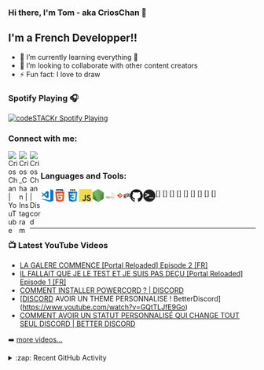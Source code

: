 ### Hi there, I'm Tom - aka CriosChan 👋

## I'm a French Developper!!

- 🌱 I’m currently learning everything 🤣
- 👯 I’m looking to collaborate with other content creators
- ⚡ Fun fact: I love to draw

### Spotify Playing 🎧

[<img src="https://now-playing-codestackr.vercel.app/api/spotify-playing" alt="codeSTACKr Spotify Playing" width="350" />](https://open.spotify.com/user/unodkwfm31frrgzvdo5qepaa6)

### Connect with me:

[<img align="left" alt="CriosChan | YouTube" width="22px" src="https://cdn.jsdelivr.net/npm/simple-icons@v3/icons/youtube.svg" />][youtube]
[<img align="left" alt="Crios_Chan | Instagram" width="22px" src="https://cdn.jsdelivr.net/npm/simple-icons@v3/icons/instagram.svg" />][instagram]
[<img align="left" alt="CriosChan | Discord" width="22px" src="https://cdn.jsdelivr.net/npm/simple-icons@v3/icons/discord.svg" />][discord]

<br />

### Languages and Tools:

[<img align="left" alt="Visual Studio Code" width="26px" src="https://raw.githubusercontent.com/github/explore/80688e429a7d4ef2fca1e82350fe8e3517d3494d/topics/visual-studio-code/visual-studio-code.png" />]
[<img align="left" alt="HTML5" width="26px" src="https://raw.githubusercontent.com/github/explore/80688e429a7d4ef2fca1e82350fe8e3517d3494d/topics/html/html.png" />]
[<img align="left" alt="CSS3" width="26px" src="https://raw.githubusercontent.com/github/explore/80688e429a7d4ef2fca1e82350fe8e3517d3494d/topics/css/css.png" />]
[<img align="left" alt="JavaScript" width="26px" src="https://raw.githubusercontent.com/github/explore/80688e429a7d4ef2fca1e82350fe8e3517d3494d/topics/javascript/javascript.png" />]
[<img align="left" alt="Node.js" width="26px" src="https://raw.githubusercontent.com/github/explore/80688e429a7d4ef2fca1e82350fe8e3517d3494d/topics/nodejs/nodejs.png" />]
[<img align="left" alt="MySQL" width="26px" src="https://raw.githubusercontent.com/github/explore/80688e429a7d4ef2fca1e82350fe8e3517d3494d/topics/mysql/mysql.png" />]
[<img align="left" alt="Git" width="26px" src="https://raw.githubusercontent.com/github/explore/80688e429a7d4ef2fca1e82350fe8e3517d3494d/topics/git/git.png" />]
[<img align="left" alt="GitHub" width="26px" src="https://raw.githubusercontent.com/github/explore/78df643247d429f6cc873026c0622819ad797942/topics/github/github.png" />]
[<img align="left" alt="Terminal" width="26px" src="https://raw.githubusercontent.com/github/explore/80688e429a7d4ef2fca1e82350fe8e3517d3494d/topics/terminal/terminal.png" />]

<br />
<br />

---

### 📺 Latest YouTube Videos

<!-- YOUTUBE:START -->
- [LA GALERE COMMENCE [Portal Reloaded] Episode 2 [FR]](https://www.youtube.com/watch?v=l6nSxmdWVUk)
- [IL FALLAIT QUE JE LE TEST ET JE SUIS PAS DEÇU [Portal Reloaded] Episode 1 [FR]](https://www.youtube.com/watch?v=WEORP9uzdGg)
- [COMMENT INSTALLER POWERCORD ? | DISCORD](https://www.youtube.com/watch?v=gp0nSw-4Gak)
- [[DISCORD] AVOIR UN THEME PERSONNALISE ! BetterDiscord](https://www.youtube.com/watch?v=GQtTLJfE9Go)
- [COMMENT AVOIR UN STATUT PERSONNALISÉ QUI CHANGE TOUT SEUL DISCORD | BETTER DISCORD](https://www.youtube.com/watch?v=6VP6ocMqfhw)
<!-- YOUTUBE:END -->

➡️ [more videos...](https://youtube.com/crios_chan)

<details>
  <summary>:zap: Recent GitHub Activity</summary>
  
<!--START_SECTION:activity-->
<!--END_SECTION:activity-->

</details>

[youtube]: https://youtube.com/codeSTACKr
[instagram]: https://instagram.com/codeSTACKr
[discord]: https://discord.me/crioschan